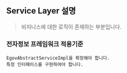 ## Service Layer 설명 
> 비지니스에 대한 로직이 존재하는 부분입니다. 

### 전자정보 프레임워크 적용기준
```text
EgovAbstractServiceImpl을 확장해야 합니다.
특정 인터페이스를 구현하여야 합니다.
```
```java

```